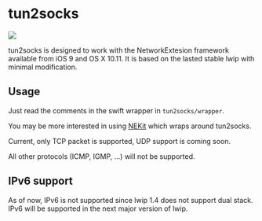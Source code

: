 tun2socks
=========
![](https://travis-ci.org/zhuhaow/tun2socks.svg?branch=master)

tun2socks is designed to work with the NetworkExtesion framework available from
iOS 9 and OS X 10.11. It is based on the lasted stable lwip with minimal
modification.

Usage
-----
Just read the comments in the swift wrapper in `tun2socks/wrapper`.

You may be more interested in using [NEKit](https://github.com/zhuhaow/NEKit)
which wraps around tun2socks.

Current, only TCP packet is supported, UDP support is coming soon.

All other protocols (ICMP, IGMP, ...) will not be supported.

IPv6 support
------------
As of now, IPv6 is not supported since lwip 1.4 does not support dual stack.
IPv6 will be supported in the next major version of lwip.

 
